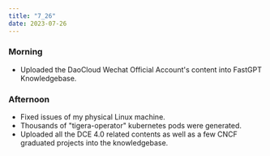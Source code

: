 ```yaml
---
title: "7_26"
date: 2023-07-26
---
```


### Morning
 - Uploaded the DaoCloud Wechat Official Account's content into FastGPT Knowledgebase.
 
### Afternoon
 - Fixed issues of my physical Linux machine.
 - Thousands of "tigera-operator" kubernetes pods were generated.
 - Uploaded all the DCE 4.0 related contents as well as a few CNCF graduated projects into the knowledgebase.